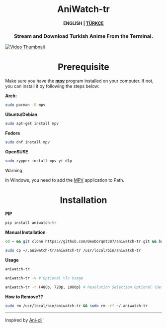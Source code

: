 <h1 align="center">
<strong> AniWatch-tr </strong>
</h1>

<h4 align="center">
ENGLISH | <a href="https://github.com/DeoDorqnt387/aniwatch-tr">TÜRKÇE</a>
</h4>

<h3 align="center">
Stream and Download Turkish Anime From the Terminal.
</h3>

[![Video Thumbnail](https://github.com/user-attachments/assets/311a0f45-91f9-44dc-827a-47a623876d86)](https://github.com/user-attachments/assets/311a0f45-91f9-44dc-827a-47a623876d86)

<h1 align="center">
    <b>Prerequisite</b>
</h1>

Make sure you have the [**mpv**](https://github.com/mpv-player/mpv) program installed on your computer. If not, you can install it by following the steps below:

**Arch:**
```bash
sudo pacman -S mpv
```
**Ubuntu/Debian**
```bash
sudo apt-get install mpv
```
**Fedora**
```bash
sudo dnf install mpv
```
**OpenSUSE**
```bash
sudo zypper install mpv yt-dlp
```

> [!WARNING]
> In Windows, you need to add the [MPV](https://github.com/shinchiro/mpv-winbuild-cmake/releases) application to Path.

<h1 align="center">
    <b>Installation</b>
</h1>

**PIP**
```bash
pip install aniwatch-tr
```

**Manual Installation**
```bash
cd ~ && git clone https://github.com/DeoDorqnt387/aniwatch-tr.git && bash aniwatch-tr/install.sh
```
```bash
sudo cp ~/.aniwatch-tr/aniwatch-tr /usr/local/bin/aniwatch-tr
```
**Usage**
```bash
aniwatch-tr
```
```bash
aniwatch-tr -v # Optional Vlc Usage
```
```bash
aniwatch-tr -r (480p, 720p, 1080p) # Resolution Selection Optional (Default Highest Resolution)
```
**How to Remove??**
```bash
sudo rm /usr/local/bin/aniwatch-tr && sudo rm -rf ~/.aniwatch-tr
```
<hr>

Inspired by [Ani-cli](https://github.com/pystardust/ani-cli)'
